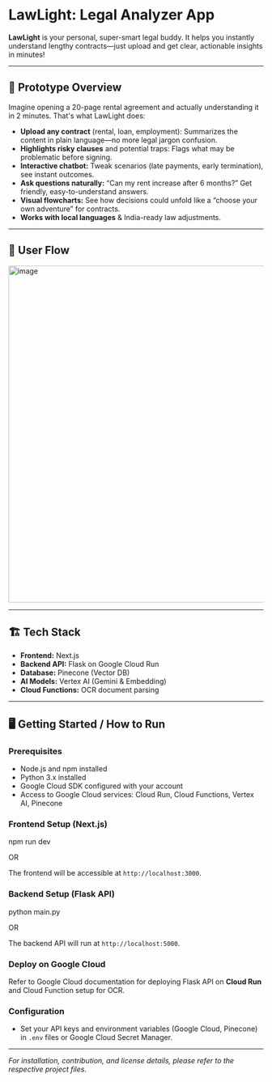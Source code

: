 # LawLight: Legal Analyzer App

**LawLight** is your personal, super-smart legal buddy. It helps you instantly understand lengthy contracts—just upload and get clear, actionable insights in minutes!

---

## 🚀 Prototype Overview

Imagine opening a 20-page rental agreement and actually understanding it in 2 minutes. That's what LawLight does:

- **Upload any contract** (rental, loan, employment): Summarizes the content in plain language—no more legal jargon confusion.
- **Highlights risky clauses** and potential traps: Flags what may be problematic before signing.
- **Interactive chatbot:** Tweak scenarios (late payments, early termination), see instant outcomes.
- **Ask questions naturally:** “Can my rent increase after 6 months?” Get friendly, easy-to-understand answers.
- **Visual flowcharts:** See how decisions could unfold like a “choose your own adventure” for contracts.
- **Works with local languages** & India-ready law adjustments.

---










## 🔄 User Flow

<img width="696" height="666" alt="image" src="https://github.com/user-attachments/assets/3f14d2f1-488c-4ced-ad3c-1440e47c30e3" />



---

## 🏗️ Tech Stack

- **Frontend:** Next.js  
- **Backend API:** Flask on Google Cloud Run  
- **Database:** Pinecone (Vector DB)  
- **AI Models:** Vertex AI (Gemini & Embedding)  
- **Cloud Functions:** OCR document parsing

---
## 🖥️ Getting Started / How to Run

### Prerequisites

- Node.js and npm installed  
- Python 3.x installed  
- Google Cloud SDK configured with your account  
- Access to Google Cloud services: Cloud Run, Cloud Functions, Vertex AI, Pinecone

### Frontend Setup (Next.js)
npm run dev

OR

The frontend will be accessible at `http://localhost:3000`.

### Backend Setup (Flask API)

python main.py

OR

The backend API will run at `http://localhost:5000`.

### Deploy on Google Cloud

Refer to Google Cloud documentation for deploying Flask API on **Cloud Run** and Cloud Function setup for OCR.

### Configuration

- Set your API keys and environment variables (Google Cloud, Pinecone) in `.env` files or Google Cloud Secret Manager.





---



*For installation, contribution, and license details, please refer to the respective project files.*



